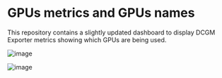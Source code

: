 # GPUs metrics and GPUs names

This repository contains a slightly updated dashboard to display DCGM Exporter metrics showing which GPUs are being used.

![image](https://github.com/user-attachments/assets/1e033be7-48de-43f2-9da4-8fa22ae6480c)

![image](https://github.com/user-attachments/assets/b39509d9-3879-4f2b-8ef0-c611daa40789)
